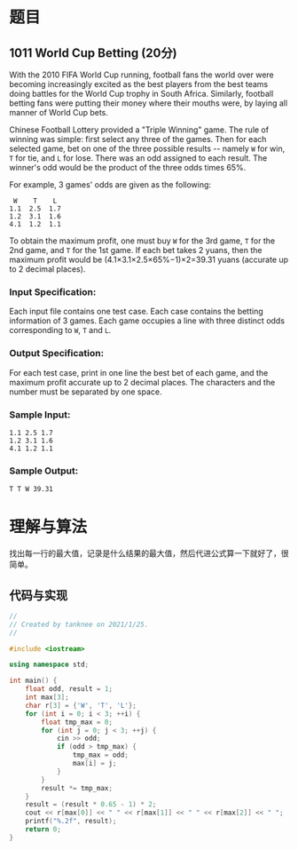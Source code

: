 # 题目

## 1011 World Cup Betting (20分)

With the 2010 FIFA World Cup running, football fans the world over were becoming increasingly excited as the best players from the best teams doing battles for the World Cup trophy in South Africa. Similarly, football betting fans were putting their money where their mouths were, by laying all manner of World Cup bets.

Chinese Football Lottery provided a "Triple Winning" game. The rule of winning was simple: first select any three of the games. Then for each selected game, bet on one of the three possible results -- namely `W` for win, `T` for tie, and `L` for lose. There was an odd assigned to each result. The winner's odd would be the product of the three odds times 65%.

For example, 3 games' odds are given as the following:

```
 W    T    L
1.1  2.5  1.7
1.2  3.1  1.6
4.1  1.2  1.1
```

To obtain the maximum profit, one must buy `W` for the 3rd game, `T` for the 2nd game, and `T` for the 1st game. If each bet takes 2 yuans, then the maximum profit would be (4.1×3.1×2.5×65%−1)×2=39.31 yuans (accurate up to 2 decimal places).

### Input Specification:

Each input file contains one test case. Each case contains the betting information of 3 games. Each game occupies a line with three distinct odds corresponding to `W`, `T` and `L`.

### Output Specification:

For each test case, print in one line the best bet of each game, and the maximum profit accurate up to 2 decimal places. The characters and the number must be separated by one space.

### Sample Input:

```in
1.1 2.5 1.7
1.2 3.1 1.6
4.1 1.2 1.1
```

### Sample Output:

```out
T T W 39.31
```

# 理解与算法

找出每一行的最大值，记录是什么结果的最大值，然后代进公式算一下就好了，很简单。

## 代码与实现

```cpp
//
// Created by tanknee on 2021/1/25.
//

#include <iostream>

using namespace std;

int main() {
    float odd, result = 1;
    int max[3];
    char r[3] = {'W', 'T', 'L'};
    for (int i = 0; i < 3; ++i) {
        float tmp_max = 0;
        for (int j = 0; j < 3; ++j) {
            cin >> odd;
            if (odd > tmp_max) {
                tmp_max = odd;
                max[i] = j;
            }
        }
        result *= tmp_max;
    }
    result = (result * 0.65 - 1) * 2;
    cout << r[max[0]] << " " << r[max[1]] << " " << r[max[2]] << " ";
    printf("%.2f", result);
    return 0;
}
```

